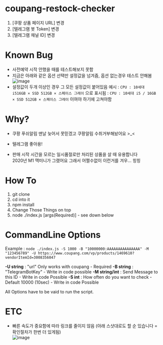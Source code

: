 # coupang-restock-checker

1. [쿠팡 상품 페이지 URL] 변경
2. [텔레그램 봇 Token] 변경
3. [텔레그램 채널 ID] 변경

# Known Bug
- 사전예약 시작 안했을 때를 테스트해보지 못함
- 지금은 아래와 같은 옵션 선택만 설정값을 넘겨줌, 옵션 없는경우 테스트 안해봄    
![image](https://user-images.githubusercontent.com/29011440/101475916-4fb0e900-3990-11eb-867f-de44f7f7bd5f.png)
- 설정값이 두개 이상인 경우 그 모든 설정값이 붙어있음 예시 : `CPU : 10세대 i516GB × SSD 512GB × 스페이스 그레이` 으로 표시됨 : `CPU : 10세대 i5 / 16GB × SSD 512GB × 스페이스 그레이` 이여야 하기에 고쳐야함
 

# Why?
- 쿠팡 푸쉬알림 맨날 늦어서 못믿겠고 쿠팡알림 수취거부해놨어요 >_<
- 텔레그램 좋아용!

- 판매 시작 시간을 모르는 일시품절로만 처리된 상품을 살 때 유용합니다  
2020년 M1 맥미니가 그랬어요 그래서 어쩔수없이 이런거를 겨우... 힝힝

# How To
1. git clone
2. cd into it
3. npm install
4. Change Those Things on top
5. node ./index.js [args(Required)] - see down below

# CommandLine Options
Example : 
`node ./index.js -S 1000 -B "10000000:AAAAAAAAAAAAAAA" -M "123456789" -U https://www.coupang.com/vp/products/1469610?vendorItemId=3008356047`

**-U string**     : "url" Only works with coupang - Required
**-B string**     : "TelegramBotKey" - Write in code possible
**-M string/int** : Send Message to this ID - Write in code Possible
**-S int**        : How often do you want to check - Default 10000 (10sec) - Write in code Possible

All Options have to be vaid to run the script.

# ETC
- 빠른 속도가 중요함에 따라 링크를 줄이지 않음 (아래 스샷대로도 할 순 있습니다 = 확인절차가 한번 더 있게됨)    
![image](https://user-images.githubusercontent.com/29011440/101506798-23f62900-39b9-11eb-99b8-d5b48383cfbe.png)
